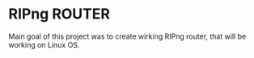 # RIPng ROUTER
Main goal of this project was to create wirking RIPng router, that will be working on Linux OS.
